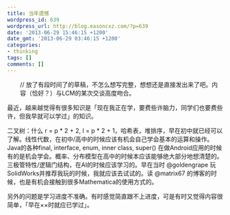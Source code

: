 ```yaml
---
title: 当年遗憾
wordpress_id: 639
wordpress_url: http://blog.easoncxz.com/?p=639
date: '2013-06-29 15:46:15 +1200'
date_gmt: '2013-06-29 03:46:15 +1200'
categories:
- thinking
tags: []
comments: []
---
```

<p style="padding-left: 30px;">// 放了有段时间了的草稿，不怎么想写完整，想想还是直接发出来了吧。内容（恰好？）与LCM的某次交谈高度吻合。</p>
<p>最近，越来越觉得有很多知识是「现在我正在学，要费些许脑力，同学们也要费些许，但我早就可以学过」的知识。</p>
<p>二叉树：什么 r = p * 2 + 2, l = p * 2 + 1，哈希表，堆排序，早在初中就已经可以了解。线性代数，在初中/高中的时候应该有机会自己学会基本的运算和操作。Java的各种final, interface, enum, inner class, super() 在做Android应用的时候有的是机会学会。概率、分布模型在高中的时候本应该能够绝大部分地想清楚的。三极管特性/逻辑门结构，在AI的时候应该学习的。早在当时 @goldengrape 玩SolidWorks并推荐我玩的时候，我就应该去试试的。读 @matrix67 的博客的时候，也是有机会接触到很多Mathematica的使用方式的。</p>
<p>另外的问题是学习进度不准确。有时感觉简直跟不上进度，可是有时又觉得内容很简单，「早在××时就应已学过」。</p>
